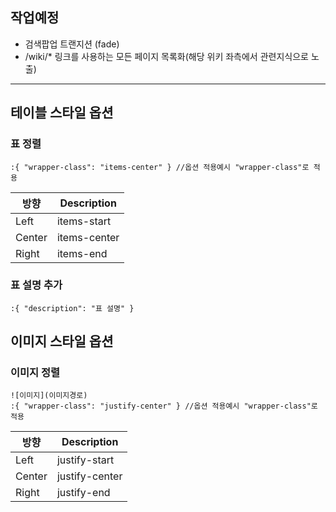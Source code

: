 ## 작업예정

* 검색팝업 트랜지션 (fade)
* /wiki/* 링크를 사용하는 모든 페이지 목록화(해당 위키 좌측에서 관련지식으로 노출)

---

## 테이블 스타일 옵션

### 표 정렬

```
:{ "wrapper-class": "items-center" } //옵션 적용예시 "wrapper-class"로 적용
```
|  방향  | Description  |
|--------|--------------|
|  Left  | items-start  |
| Center | items-center |
| Right  | items-end    |

### 표 설명 추가

```
:{ "description": "표 설명" }
```

## 이미지 스타일 옵션

### 이미지 정렬

```
![이미지](이미지경로)
:{ "wrapper-class": "justify-center" } //옵션 적용예시 "wrapper-class"로 적용
```
|  방향  | Description  |
|--------|--------------|
|  Left  | justify-start  |
| Center | justify-center |
| Right  | justify-end    |
